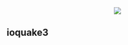 <div align="center">
<img src="https://github.com/iikrllx/ioquake3-install/blob/master/logo/header.webp">
</div>

## ioquake3
